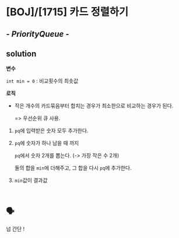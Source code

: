 # [BOJ]/[1715] 카드 정렬하기

## *- PriorityQueue -*

## solution

**변수**

`int min = 0` : 비교횟수의 최솟값

**로직**

* 작은 개수의 카드묶음부터 합치는 경우가 최소한으로 비교하는 경우가 된다.

  => 우선순위 큐 사용.

1. `pq`에 입력받은 숫자 모두 추가한다.

2. `pq`에 숫자가 하나 남을 때 까지

   `pq`에서 숫자 2개를 뽑는다. (-> 가장 작은 수 2개)

   둘의 합을 `min`에 더해주고, 그 합을 다시 `pq`에 추가한다.

3. `min`값이 결과값

</br>

## :speaking_head:

넘 간단 !